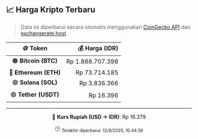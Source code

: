 

<!-- HARGA_KRIPTO -->
## 📈 Harga Kripto Terbaru

> Data ini diperbarui secara otomatis menggunakan [CoinGecko API](https://www.coingecko.com/) dan [exchangerate.host](https://exchangerate.host/)

<div align="center">

| 🪙 Token | 💰 Harga (IDR) |
|:------:|---------------:|
| 🟠 **Bitcoin (BTC)**   | Rp 1.888.707.398 |
| 🔵 **Ethereum (ETH)**  | Rp 73.714.185 |
| 🟣 **Solana (SOL)**    | Rp 3.836.366 |
| 🟢 **Tether (USDT)**   | Rp 16.396 |

---

💱 **Kurs Rupiah (USD → IDR)**: Rp 16.379

🕒 <sub>Terakhir diperbarui: 12/9/2025, 10.44.39</sub>

</div>
<!-- /HARGA_KRIPTO -->